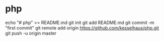# php
echo "# php" >> README.md
git init
git add README.md
git commit -m "first commit"
git remote add origin https://github.com/kesselhaus/php.git
git push -u origin master

